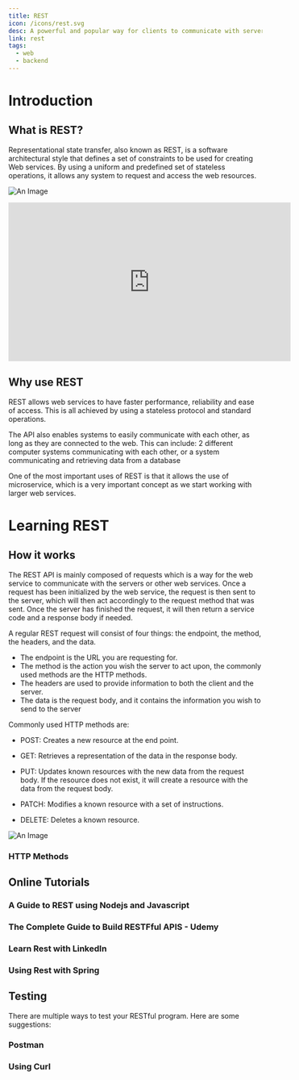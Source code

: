 ```yaml
---
title: REST
icon: /icons/rest.svg
desc: A powerful and popular way for clients to communicate with servers!
link: rest
tags:
  - web
  - backend
---
```


# Introduction

## What is REST?

Representational state transfer, also known as REST, is a software architectural style that defines a set of constraints to be used for creating Web services. By using a uniform and predefined set of stateless operations, it allows any system to request and access the web resources.

![An Image](https://www.astera.com/wp-content/uploads/2020/01/rest.png)

<iframe width="560" height="315" src="https://www.youtube.com/embed/Q-BpqyOT3a8" frameborder="0" allow="accelerometer; autoplay; encrypted-media; gyroscope; picture-in-picture" allowfullscreen></iframe>

## Why use REST

REST allows web services to have faster performance, reliability and ease of access. This is all achieved by using a stateless protocol and standard operations.

The API also enables systems to easily communicate with each other, as long as they are connected to the web. This can include: 2 different computer systems communicating with each other, or a system communicating and retrieving data from a database

One of the most important uses of REST is that it allows the use of microservice, which is a very important concept as we start working with larger web services.

# Learning REST

## How it works

The REST API is mainly composed of requests which is a way for the web service to communicate with the servers or other web services. Once a request has been initialized by the web service, the request is then sent to the server, which will then act accordingly to the request method that was sent. Once the server has finished the request, it will then return a service code and a response body if needed.

A regular REST request will consist of four things: the endpoint, the method, the headers, and the data.
- The endpoint is the URL you are requesting for.
- The method is the action you wish the server to act upon, the commonly used methods are the HTTP methods.
-  The headers are used to provide information to both the client and the server.
- The data is the request body,  and it contains the information you wish to send to the server

Commonly used HTTP methods are:
- POST: Creates a new resource at the end point.

- GET: Retrieves a representation of the data in the response body.

- PUT: Updates known resources with the new data from the request body. If the resource does not exist, it will create a resource with the data from the request body.

- PATCH: Modifies a known resource with a set of instructions.

- DELETE: Deletes a known resource.

![An Image](https://miro.medium.com/max/2800/0*WQZTR7gIwhiIIbnh.png)

### HTTP Methods

<grid-1-x-2 :reversed="true" img-Src="https://upload.wikimedia.org/wikipedia/commons/thumb/5/5b/HTTP_logo.svg/1200px-HTTP_logo.svg.png" link="https://www.restapitutorial.com/lessons/httpmethods.html" button="Check it out!" desc="A further in-depth explanation of the individual HTTP Methods"></grid-1-x-2>


## Online Tutorials 

### A Guide to REST using Nodejs and Javascript

<grid-1-x-2 img-Src="https://peerbits-wpengine.netdna-ssl.com/wp-content/uploads/2019/10/rest-api-code-main.png" link="https://www.youtube.com/watch?v=pKd0Rpw7O48" button="Check it out!" desc="Learn to imeplement the REST API with NodeJS and Javascript"></grid-1-x-2>

### The Complete Guide to Build RESTFful APIS - Udemy

<grid-1-x-2 :reversed="true" img-Src="https://adrianmejia.com/images/RESTfulAPIs_NodeJS__mongodb_large.png" link="https://www.udemy.com/course/nodejs-master-class/" button="Check it out!" desc="Follow a complete guide offered by Udemy to build a RESTful API using NodeJS"></grid-1-x-2>

### Learn Rest with LinkedIn

<grid-1-x-2 img-Src="https://cdn.lynda.com/course/651230/651230-637199637396278584-16x9.jpg" link="https://www.linkedin.com/learning/topics/apis" button="Check it out!" desc="Learn how to use the REST API on LinkedIn Learning. LinkedIn Learning is accessible to all UofT students!"></grid-1-x-2>

### Using Rest with Spring

<grid-1-x-2 :reversed="true" img-Src="https://spring.io/images/OG-Spring.png" link="https://spring.io/guides/tutorials/rest/" button="Check it out!" desc="Learn to create a RESTful service with the Spring framework!"></grid-1-x-2>

## Testing 

There are multiple ways to test your RESTful program. Here are some suggestions:

### Postman
<grid-1-x-2 img-Src="https://blog.qualys.com/wp-content/uploads/2020/10/postman.jpg" link="https://www.postman.com/" button="Check it out!" desc="Postman will allow developers to freely test their APIs with an easy-to-use interface."></grid-1-x-2>

### Using Curl

<grid-1-x-2 :reversed="true" img-Src="https://daniel.haxx.se/blog/wp-content/uploads/2016/05/curl-symbol.png" link="https://idratherbewriting.com/learnapidoc/docapis_understand_curl.html" button="Check it out!" desc="CURL allows users to simply test APIs using the command line"></grid-1-x-2>
